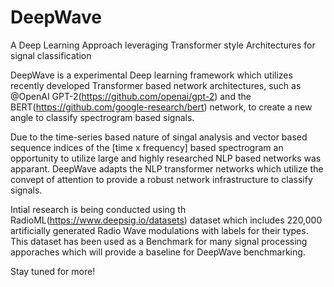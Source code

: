 # DeepWave
A Deep Learning Approach leveraging Transformer style Architectures for signal classification

DeepWave is a experimental Deep learning framework which utilizes recently developed Transformer based network architectures, such as @OpenAI GPT-2(https://github.com/openai/gpt-2) and the BERT(https://github.com/google-research/bert) network, to create a new angle to classify spectrogram based signals. 

Due to the time-series based nature of singal analysis and vector based sequence indices of the [time x frequency] based spectrogram an opportunity to utilize large and highly researched NLP based networks was apparant. DeepWave adapts the NLP transformer networks which utilize the convept of attention to provide a robust network infrastructure to classify signals.

Intial research is being conducted using th RadioML(https://www.deepsig.io/datasets) dataset which includes 220,000 artificially generated Radio Wave modulations with labels for their types. This dataset has been used as a Benchmark for many signal processing apporaches which will provide a baseline for DeepWave benchmarking.

Stay tuned for more!
